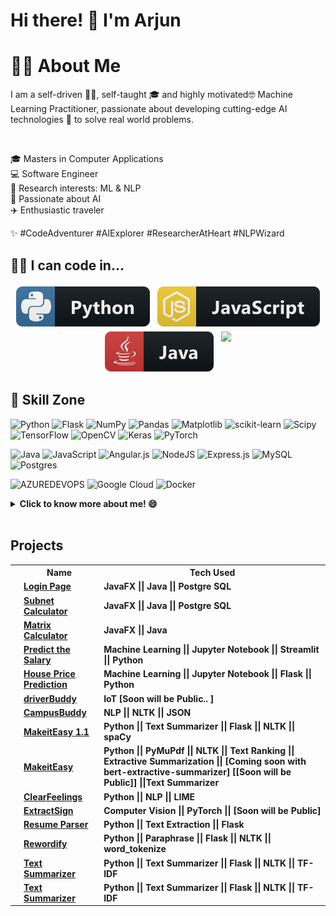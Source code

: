 # Hi there! 👋 I'm Arjun

<!-- -->





# 👨‍💻 About Me


I am a self-driven 👨‍💻, self-taught 🎓 and highly motivated🤓  Machine Learning Practitioner, passionate about developing cutting-edge AI technologies 💫 to solve real world problems.  <br/>

<br/>

🎓 Masters in Computer Applications<br>
💻 Software Engineer<br>
🧠 Research interests: ML & NLP<br>
🤖 Passionate about AI<br>
✈️ Enthusiastic traveler<br>

✨ #CodeAdventurer #AIExplorer #ResearcherAtHeart #NLPWizard


## 👨‍💻 I can code in...

<p align="center">
  <!-- For more icons please follow  https://github.com/MikeCodesDotNET/ColoredBadges -->
  <img src="https://raw.githubusercontent.com/8bithemant/8bithemant/master/svg/dev/languages/python.svg" alt="python" style="vertical-align:top; margin:4px">  
    <img src="https://raw.githubusercontent.com/MikeCodesDotNET/ColoredBadges/master/svg/dev/languages/js.svg" alt="JavaScript" style="vertical-align:top; margin:4px">
    <img src="https://raw.githubusercontent.com/MikeCodesDotNET/ColoredBadges/master/svg/dev/languages/java.svg" alt="Java" style="vertical-align:top; margin:4px">
   <img src="https://img.shields.io/badge/C++%20-%2300599C.svg?&style=for-the-badge&logo=c%2B%2B&ogoColor=white" style="vertical-align:top; margin:4px"/>
</p>



##  🤹 Skill Zone


<!--start of adding tech stacks-->


![Python](https://img.shields.io/badge/python-3670A0?style=plastic&logo=python&logoColor=ffdd54) ![Flask](https://img.shields.io/badge/flask-%23000.svg?style=plastic&logo=flask&logoColor=white) ![NumPy](https://img.shields.io/badge/numpy-%23013243.svg?style=plastic&logo=numpy&logoColor=white) ![Pandas](https://img.shields.io/badge/pandas-%23150458.svg?style=plastic&logo=pandas&logoColor=white) ![Matplotlib](https://img.shields.io/badge/Matplotlib-%23ffffff.svg?style=plastic&logo=Matplotlib&logoColor=black) ![scikit-learn](https://img.shields.io/badge/scikit--learn-%23F7931E.svg?style=plastic&logo=scikit-learn&logoColor=white) ![Scipy](https://img.shields.io/badge/SciPy-%230C55A5.svg?style=plastic&logo=scipy&logoColor=%white) ![TensorFlow](https://img.shields.io/badge/TensorFlow-%23FF6F00.svg?style=plastic&logo=TensorFlow&logoColor=white) ![OpenCV](https://img.shields.io/badge/opencv-%23white.svg?style=plastic&logo=opencv&logoColor=white) ![Keras](https://img.shields.io/badge/Keras-%23D00000.svg?style=plastic&logo=Keras&logoColor=white) ![PyTorch](https://img.shields.io/badge/PyTorch-%23EE4C2C.svg?style=plastic&logo=PyTorch&logoColor=white)




![Java](https://img.shields.io/badge/java-%23ED8B00.svg?style=plastic&logo=openjdk&logoColor=white) ![JavaScript](https://img.shields.io/badge/javascript-%23323330.svg?style=plastic&logo=javascript&logoColor=%23F7DF1E)
![Angular.js](https://img.shields.io/badge/angular.js-%23E23237.svg?style=plastic&logo=angularjs&logoColor=white)
![NodeJS](https://img.shields.io/badge/node.js-6DA55F?style=plastic&logo=node.js&logoColor=white) ![Express.js](https://img.shields.io/badge/express.js-%23404d59.svg?style=plastic&logo=express&logoColor=%2361DAFB) 
![MySQL](https://img.shields.io/badge/mysql-%2300000f.svg?style=plastic&logo=mysql&logoColor=white) ![Postgres](https://img.shields.io/badge/postgres-%23316192.svg?style=plastic&logo=postgresql&logoColor=white) 








![AZUREDEVOPS](https://img.shields.io/badge/azuredevops-0078D7.svg?style=plastic&logo=azuredevops&logoColor=white&color=%230078D7) ![Google Cloud](https://img.shields.io/badge/GoogleCloud-%234285F4.svg?style=plastic&logo=google-cloud&logoColor=white) ![Docker](https://img.shields.io/badge/docker-%230db7ed.svg?style=plastic&logo=docker&logoColor=white) 

<!--end of adding tech stacks-->
<details>
    <summary><b>Click to know more about me! 😄 <b></summary>

## ⚡️ A Few Quick Facts

- 🔭 I’m currently exploring LLM's
- <img src="https://media.giphy.com/media/WUlplcMpOCEmTGBtBW/giphy.gif" width="30">  I enjoy working on
  - 📊 Machine Learning & Data Science
  - 🔤 Natural Language Processing
 <!-- - 🖼 Computer Vision - 🤖 Reinforcement Learning - Deploying ML Models and scaling them-->
  - ♾️ Literally any tech
  - I like travelling
<!-- - 📝 I write technical blogs and articles-->
- 🏏 Cricket fan
- 🎮 Game occasionally
- :book: Reading Books - (These days mostly tech :slightly_smiling_face:)
- I​n​ :heart: with Astronomy and everything about :milky_way: space eversince :baby: !
<br>
<img src="https://komarev.com/ghpvc/?username=codeasarjun&&style=flat-square" align="left" />
  </details>

<br/>
<h2>Projects</h2>

<table>
  <tr>
  <td>
    <th>Name</th>
   <th>Tech Used</th></td> 
 </tr>
  
  <tr>
    <td></td>
    <td><a href="https://github.com/codeasarjun/login_page">Login Page</td>
    <td>JavaFX || Java || Postgre SQL</td>
  </tr>


 <tr>
    <td></td>
    <td><a href="https://github.com/codeasarjun/Subnet-Calculator-">Subnet Calculator</td>
    <td>JavaFX || Java || Postgre SQL</td>
  </tr>

   <tr>
    <td></td>
    <td><a href="https://github.com/codeasarjun/matrix_calculator">Matrix Calculator</td>
    <td>JavaFX || Java</td>
  </tr>

  <tr>
    <td></td>
    <td><a href="https://github.com/codeasarjun/Predict-the-Salary">Predict the Salary</td>
    <td>Machine Learning || Jupyter Notebook || Streamlit || Python</td>
  </tr>


<tr>
    <td></td>
    <td><a href="https://github.com/codeasarjun/house_price_prediction">House Price Prediction</td>
    <td>Machine Learning || Jupyter Notebook || Flask || Python</td>
  </tr>
  

  <tr>
    <td></td>
    <td><a href="https://github.com/codeasarjun/DriverMate">driverBuddy</td>
    <td>IoT [Soon will be Public.. ] </td>
  </tr>
  
  

  <tr>
    <td></td>
    <td><a href="https://github.com/codeasarjun/CollegeMate">CampusBuddy</td>
    <td>NLP  || NLTK || JSON</td>
  </tr>

   <tr>
    <td></td>
    <td><a href="https://github.com/codeasarjun/makeiteasy_v1">MakeitEasy 1.1</td>
    <td>Python ||  Text Summarizer || Flask || NLTK || spaCy </td>
  </tr>


<tr>
    <td></td>
    <td><a href="https://github.com/codeasarjun/MakeitEasy">MakeitEasy</td>
    <td>Python || PyMuPdf || NLTK || Text Ranking || Extractive Summarization || [Coming soon with bert-extractive-summarizer] [[Soon will be Public]] ||Text Summarizer  </td>
  </tr>
  
<tr>
    <td></td>
    <td><a href="https://github.com/codeasarjun/ClearFeelings">ClearFeelings</td>
    <td>Python || NLP || LIME </td>
  </tr>

<tr>
    <td></td>
    <td><a href="https://github.com/codeasarjun/ExtractSign">ExtractSign</td>
    <td>Computer Vision || PyTorch || [Soon will be Public]</td>
  </tr>



<tr>
    <td></td>
    <td><a href="https://github.com/codeasarjun/Resume-Parser">Resume Parser</td>
    <td>Python || Text Extraction || Flask </td>
  </tr>

  <tr>
    <td></td>
    <td><a href="https://github.com/codeasarjun/Rewordify">Rewordify</td>
    <td>Python || Paraphrase || Flask || NLTK || word_tokenize </td>
  </tr>

  <tr>
    <td></td>
    <td><a href="https://github.com/codeasarjun/Textsummary">Text Summarizer</td>
    <td>Python ||  Text Summarizer || Flask || NLTK || TF-IDF </td>
  </tr>
      
   <tr>
    <td></td>
    <td><a href="https://github.com/codeasarjun/Textsummary">Text Summarizer</td>
    <td>Python ||  Text Summarizer || Flask || NLTK || TF-IDF </td>
  </tr>

  
  
  
      
  </tr>
</table>

